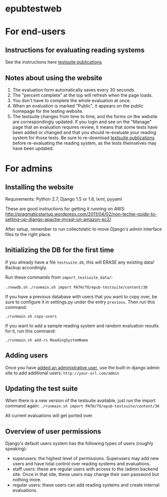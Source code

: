 epubtestweb
========

For end-users
==============

Instructions for evaluating reading systems
------------------------------------

See the instructions here [testsuite publications](http://epubtest.org/testsuite/)

Notes about using the website
-----------------------------

1. The evaluation form automatically saves every 30 seconds.
2. The "percent complete" at the top will refresh when the page loads.
3. You don't have to complete the whole evaluation at once.
4. When an evaluation is marked "Public", it appears on the public homepage for the testing website.
5. The testsuite changes from time to time, and the forms on the website are correspondingly updated. If you login and see on the "Manage" page that an evaluation requires review, it means that some tests have been added or changed and that you should re-evaluate your reading system for those tests. Be sure to re-download [testsuite publications](http://epubtest.org/testsuite/) before re-evaluating the reading system, as the tests themselves may have been updated.


For admins
==========

Installing the website
----------------
Requirements: Python 2.7, Django 1.5 or 1.6, lxml, pyyaml

These are good instructions for getting it running on AWS:
http://pragmaticstartup.wordpress.com/2011/04/02/non-techie-guide-to-setting-up-django-apache-mysql-on-amazon-ec2/

After setup, remember to run collectstatic to move Django's admin interface files to the right place.


Initializing the DB for the first time
---------------------------------
If you already have a file `testsuite.db`, this will ERASE any existing data! Backup accordingly.

Run these commands from `import_testsuite_data/`:

`./newdb.sh`
`./runmain.sh import PATH/TO/epub-testsuite/content/30`

If you have a previous database with users that you want to copy over, be sure to configure it in settings.py under the entry `previous`. Then run this command:

`./runmain.sh copy-users`

If you want to add a sample reading system and random evaluation results for it, run this command:

`./runmain.sh add-rs ReadingSystemName`


Adding users
------------
Once you have [added an administrative user](https://docs.djangoproject.com/en/dev/ref/django-admin/#createsuperuser), use the built-in django admin site to add additional users:
`http://your-url.com/admin`


Updating the test suite
---------------
When there is a new version of the testsuite available, just run the import command again:
`./runmain.sh import PATH/TO/epub-testsuite/content/30`

All current evaluations will get ported over.

Overview of user permissions
-------------
Django's default users system has the following types of users (roughly speaking):

* superusers: the highest level of permissions. Superusers may add new users and have total control over reading systems and evaluations.
* staff users: these are regular users with access to the /admin backend site. Once in that site, these users may change their own password but  nothing more.
* regular users: these users can add reading systems and create internal evaluations.


